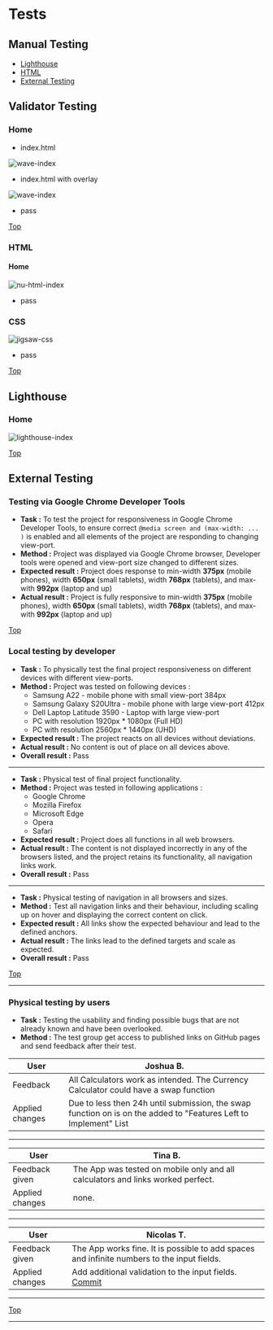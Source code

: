 
# Tests

## Manual Testing

  - [Lighthouse](#lighthouse)
  - [HTML](#html)
  - [External Testing](#external-testing)

## Validator Testing

### Home

- index.html

![wave-index](assets/feature-img/wave-1.png)

- index.html with overlay

![wave-index](assets/feature-img/wave-2.png)

  - pass

[Top](#tests)

### HTML

#### Home

![nu-html-index](assets/feature-img/nu-hmtl-validation.png)

  - pass


### CSS

![jigsaw-css ](assets/feature-img/w3c-css-validation.png)

  - pass

[Top](#tests)

## Lighthouse

### Home

![lighthouse-index](assets/feature-img/lighthouse.png)

[Top](#tests)

<div align="left">

## External Testing

### **Testing via Google Chrome Developer Tools**
- **Task :** To test the project for responsiveness in Google Chrome Developer Tools, to ensure correct `@media screen and (max-width: ... )` is enabled and all elements of the project are responding to changing view-port.
- **Method :** Project was displayed via Google Chrome browser, Developer tools were opened and view-port size changed to different sizes.
- **Expected result :** Project does response to min-width **375px** (mobile phones), width **650px** (small tablets), width **768px** (tablets), and max-with **992px** (laptop and up)
- **Actual result :** Project is fully responsive to min-width **375px** (mobile phones), width **650px** (small tablets), width **768px** (tablets), and max-with **992px** (laptop and up)

[Top](#tests)

### **Local testing by developer**
- **Task :** To physically test the final project responsiveness on different devices with different view-ports.
- **Method :** Project was tested on following devices : 
  - Samsung A22 - mobile phone with small view-port 384px
  - Samsung Galaxy S20Ultra - mobile phone with large view-port 412px
  - Dell Laptop Latitude 3590 - Laptop with large view-port
  - PC with resolution 1920px * 1080px (Full HD)  
  - PC with resolution 2560px * 1440px (UHD)
- **Expected result :** The project reacts on all devices without deviations.
- **Actual result :**  No content is out of place on all devices above.
- **Overall result :** Pass
---
- **Task :** Physical test of final project functionality.
- **Method :** Project was tested in following applications : 
  - Google Chrome
  - Mozilla Firefox
  - Microsoft Edge
  - Opera
  - Safari
- **Expected result :** Project does all functions in all web browsers.
- **Actual result :**  The content is not displayed incorrectly in any of the browsers listed, and the project retains its functionality, all navigation links work.
- **Overall result :** Pass
---
- **Task :** Physical testing of navigation in all browsers and sizes.
- **Method :** Test all navigation links and their behaviour, including scaling up on hover and displaying the correct content on click.
- **Expected result :** All links show the expected behaviour and lead to the defined anchors.
- **Actual result :**  The links lead to the defined targets and scale as expected.
- **Overall result :** Pass

[Top](#tests)

---

### **Physical testing by users**
- **Task :** Testing the usability and finding possible bugs that are not already known and have been overlooked.
- **Method :** The test group get access to published links on GitHub pages and send feedback after their test.

|User|Joshua B.|
|--|--|
| Feedback | All Calculators work as intended. The Currency Calculator could have a swap function |
| Applied changes | Due to less then 24h until submission, the swap function on is on the added to "Features Left to Implement" List |
---
|User|Tina B.|
|--|--|
| Feedback given | The App was tested on mobile only and all calculators and links worked perfect. |
| Applied changes | none. |
---
|User|Nicolas T. |
|--|--|
| Feedback given | The App works fine. It is possible to add spaces and infinite numbers to the input fields. |
| Applied changes | Add additional validation to the input fields. [Commit](https://github.com/Lorenz-127/THE-CONVERSIONATOR/commit/da201b71ecb44d18b6da8694f88b6acb860026ba) |
---

</div>

[Top](#tests)

- - -
